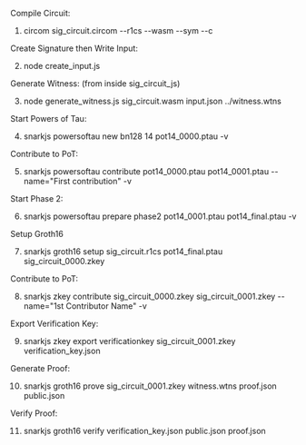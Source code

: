 Compile Circuit:

1. circom sig_circuit.circom --r1cs --wasm --sym --c

Create Signature then Write Input:

2. node create_input.js

Generate Witness: (from inside sig_circuit_js)

3. node generate_witness.js sig_circuit.wasm input.json ../witness.wtns

Start Powers of Tau:

4. snarkjs powersoftau new bn128 14 pot14_0000.ptau -v

Contribute to PoT:

5. snarkjs powersoftau contribute pot14_0000.ptau pot14_0001.ptau --name="First contribution" -v

Start Phase 2:

6. snarkjs powersoftau prepare phase2 pot14_0001.ptau pot14_final.ptau -v

Setup Groth16

7. snarkjs groth16 setup sig_circuit.r1cs pot14_final.ptau sig_circuit_0000.zkey

Contribute to PoT:

8. snarkjs zkey contribute sig_circuit_0000.zkey sig_circuit_0001.zkey --name="1st Contributor Name" -v

Export Verification Key:

9. snarkjs zkey export verificationkey sig_circuit_0001.zkey verification_key.json

Generate Proof:

10. snarkjs groth16 prove sig_circuit_0001.zkey witness.wtns proof.json public.json

Verify Proof:

11. snarkjs groth16 verify verification_key.json public.json proof.json







